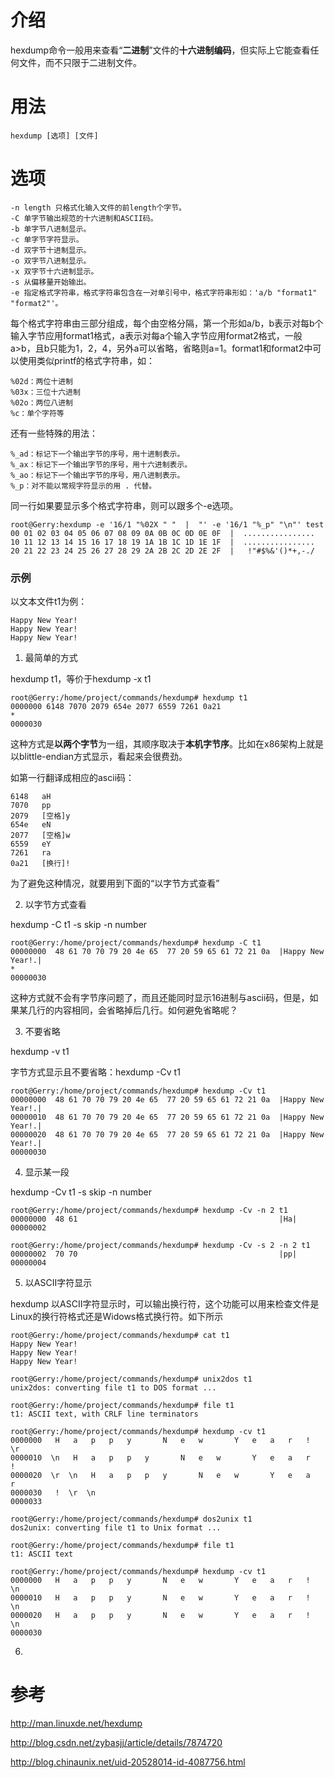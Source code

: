 
# 介绍

hexdump命令一般用来查看“**二进制**”文件的**十六进制编码**，但实际上它能查看任何文件，而不只限于二进制文件。

# 用法

```
hexdump [选项] [文件]
```

# 选项

```
-n length 只格式化输入文件的前length个字节。
-C 单字节输出规范的十六进制和ASCII码。
-b 单字节八进制显示。
-c 单字节字符显示。
-d 双字节十进制显示。
-o 双字节八进制显示。
-x 双字节十六进制显示。
-s 从偏移量开始输出。
-e 指定格式字符串，格式字符串包含在一对单引号中，格式字符串形如：'a/b "format1" "format2"'。
```

每个格式字符串由三部分组成，每个由空格分隔，第一个形如a/b，b表示对每b个输入字节应用format1格式，a表示对每a个输入字节应用format2格式，一般a>b，且b只能为1，2，4，另外a可以省略，省略则a=1。format1和format2中可以使用类似printf的格式字符串，如：

```
%02d：两位十进制
%03x：三位十六进制
%02o：两位八进制
%c：单个字符等
```

还有一些特殊的用法：

```
%_ad：标记下一个输出字节的序号，用十进制表示。
%_ax：标记下一个输出字节的序号，用十六进制表示。
%_ao：标记下一个输出字节的序号，用八进制表示。
%_p：对不能以常规字符显示的用 . 代替。
```

同一行如果要显示多个格式字符串，则可以跟多个-e选项。

```
root@Gerry:hexdump -e '16/1 "%02X " "  |  "' -e '16/1 "%_p" "\n"' test
00 01 02 03 04 05 06 07 08 09 0A 0B 0C 0D 0E 0F  |  ................  
10 11 12 13 14 15 16 17 18 19 1A 1B 1C 1D 1E 1F  |  ................  
20 21 22 23 24 25 26 27 28 29 2A 2B 2C 2D 2E 2F  |   !"#$%&'()*+,-./ 
```

### 示例

以文本文件t1为例：

```
Happy New Year!
Happy New Year!
Happy New Year!
```

1. 最简单的方式

hexdump t1，等价于hexdump -x t1

```
root@Gerry:/home/project/commands/hexdump# hexdump t1 
0000000 6148 7070 2079 654e 2077 6559 7261 0a21
*
0000030
```

这种方式是**以两个字节**为一组，其顺序取决于**本机字节序**。比如在x86架构上就是以blittle-endian方式显示，看起来会很费劲。

如第一行翻译成相应的ascii码：

```
6148   aH
7070   pp
2079   [空格]y
654e   eN
2077   [空格]w
6559   eY
7261   ra
0a21   [换行]!
```

为了避免这种情况，就要用到下面的“以字节方式查看”

2. 以字节方式查看

hexdump -C t1 -s skip -n number

```
root@Gerry:/home/project/commands/hexdump# hexdump -C t1 
00000000  48 61 70 70 79 20 4e 65  77 20 59 65 61 72 21 0a  |Happy New Year!.|
*
00000030
```

这种方式就不会有字节序问题了，而且还能同时显示16进制与ascii码，但是，如果某几行的内容相同，会省略掉后几行。如何避免省略呢？

3. 不要省略

hexdump -v t1

字节方式显示且不要省略：hexdump -Cv t1

```
root@Gerry:/home/project/commands/hexdump# hexdump -Cv t1 
00000000  48 61 70 70 79 20 4e 65  77 20 59 65 61 72 21 0a  |Happy New Year!.|
00000010  48 61 70 70 79 20 4e 65  77 20 59 65 61 72 21 0a  |Happy New Year!.|
00000020  48 61 70 70 79 20 4e 65  77 20 59 65 61 72 21 0a  |Happy New Year!.|
00000030
```

4. 显示某一段
 
hexdump -Cv t1 -s skip -n number

```
root@Gerry:/home/project/commands/hexdump# hexdump -Cv -n 2 t1
00000000  48 61                                             |Ha|
00000002
```

```
root@Gerry:/home/project/commands/hexdump# hexdump -Cv -s 2 -n 2 t1
00000002  70 70                                             |pp|
00000004
```

5. 以ASCII字符显示

hexdump 以ASCII字符显示时，可以输出换行符，这个功能可以用来检查文件是Linux的换行符格式还是Widows格式换行符。如下所示

```
root@Gerry:/home/project/commands/hexdump# cat t1
Happy New Year!
Happy New Year!
Happy New Year!

root@Gerry:/home/project/commands/hexdump# unix2dos t1
unix2dos: converting file t1 to DOS format ...

root@Gerry:/home/project/commands/hexdump# file t1
t1: ASCII text, with CRLF line terminators

root@Gerry:/home/project/commands/hexdump# hexdump -cv t1
0000000   H   a   p   p   y       N   e   w       Y   e   a   r   !  \r
0000010  \n   H   a   p   p   y       N   e   w       Y   e   a   r   !
0000020  \r  \n   H   a   p   p   y       N   e   w       Y   e   a   r
0000030   !  \r  \n                                                    
0000033

root@Gerry:/home/project/commands/hexdump# dos2unix t1
dos2unix: converting file t1 to Unix format ...

root@Gerry:/home/project/commands/hexdump# file t1
t1: ASCII text

root@Gerry:/home/project/commands/hexdump# hexdump -cv t1
0000000   H   a   p   p   y       N   e   w       Y   e   a   r   !  \n
0000010   H   a   p   p   y       N   e   w       Y   e   a   r   !  \n
0000020   H   a   p   p   y       N   e   w       Y   e   a   r   !  \n
0000030
```

6. 


# 参考

http://man.linuxde.net/hexdump

http://blog.csdn.net/zybasjj/article/details/7874720

http://blog.chinaunix.net/uid-20528014-id-4087756.html